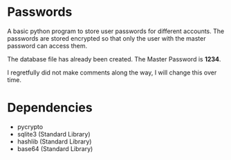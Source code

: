 # Passwords
A basic python program to store user passwords for different accounts. The passwords are stored encrypted so that only the user with the master password can access them.

The database file has already been created. The Master Password is **1234**.

I regretfully did not make comments along the way, I will change this over time.

# Dependencies
- pycrypto
- sqlite3 (Standard Library)
- hashlib (Standard Library)
- base64 (Standard Library)
